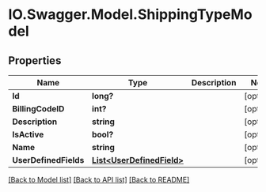 # IO.Swagger.Model.ShippingTypeModel
## Properties

Name | Type | Description | Notes
------------ | ------------- | ------------- | -------------
**Id** | **long?** |  | [optional] 
**BillingCodeID** | **int?** |  | [optional] 
**Description** | **string** |  | [optional] 
**IsActive** | **bool?** |  | [optional] 
**Name** | **string** |  | [optional] 
**UserDefinedFields** | [**List&lt;UserDefinedField&gt;**](UserDefinedField.md) |  | [optional] 

[[Back to Model list]](../README.md#documentation-for-models) [[Back to API list]](../README.md#documentation-for-api-endpoints) [[Back to README]](../README.md)

